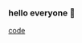 ### hello everyone 👋

<!--
**Starwave2006/Starwave2006** is a ✨ _special_ ✨ repository because its `README.md` (this file) appears on your GitHub profile.

Here are some ideas to get you started:

- 🔭 I’m currently working on ...
- 🌱 I’m currently learning ...
- 👯 I’m looking to collaborate on ...
- 🤔 I’m looking for help with ...
- 💬 Ask me about ...
- 📫 How to reach me: ...
- 😄 Pronouns: ...
- ⚡ Fun fact: ...
-->
[code](https://www.google.com/search?q=code+gif+wallpaper&tbm=isch&ved=2ahUKEwjthaKYpvv3AhXQi-AKHb-yBsoQ2-cCegQIABAA&oq=code+gif+w&gs_lcp=CgNpbWcQARgAMgUIABCABDIGCAAQHhAFMgYIABAeEAUyBggAEB4QCDIGCAAQHhAIMgYIABAeEAgyBggAEB4QCDIGCAAQHhAIOgcIABCxAxBDOggIABCABBCxAzoLCAAQgAQQsQMQgwE6BAgAEEM6BAgAEB5Q0QVY3R5g4y1oAHAAeACAAT6IAYEDkgEBN5gBAKABAaoBC2d3cy13aXotaW1nwAEB&sclient=img&ei=xHeOYu2TONCXgge_5ZrQDA&bih=657&biw=1349&hl=en#imgrc=O85TTEKDP1UUVM)
